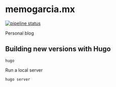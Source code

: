 # memogarcia.mx

[![pipeline status](https://gitlab.com/memogarcia/memogarcia.mx/badges/master/pipeline.svg)](https://gitlab.com/memogarcia/memogarcia.mx/commits/master)

Personal blog

## Building new versions with Hugo

    hugo

Run a local server

    hugo server
